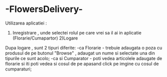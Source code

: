 # -FlowersDelivery-

Utilizarea aplicatiei :
1) Inregistrare , unde selectei rolul pe care vrei sa il ai in aplicatie (Florarie/Cumapartor)
2)Logare

Dupa logare , sunt 2 tipuri diferite: 
-ca Florarie - trebuie adaugata o poza cu produsul de pe butonul "Browse" , adaugat un nume si selectate una din tipurile ce sunt acolo;
-ca si Cumparator - poti vedea articolele adaugate de florarie si iti poti vedea si cosul de pe apasand click pe imgine cu cosul de cumparaturi;
